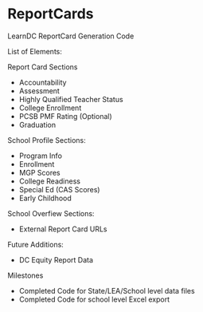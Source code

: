 ReportCards
===========
LearnDC ReportCard  Generation Code

List of Elements:

Report Card Sections
- Accountability
- Assessment
- Highly Qualified Teacher Status 
- College Enrollment
- PCSB PMF Rating (Optional)
- Graduation

School Profile Sections:
- Program Info
- Enrollment
- MGP Scores
- College Readiness
- Special Ed (CAS Scores)
- Early Childhood

School Overfiew Sections:
- External Report Card URLs

Future Additions:
- DC Equity Report Data

Milestones
- Completed Code for State/LEA/School level data files
- Completed Code for school level Excel export